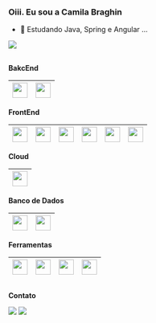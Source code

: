 ### Oiii. Eu sou a Camila Braghin


- 🌱 Estudando Java, Spring e Angular ...

<div>       <a href="https://github.com/camilabraghin">
                <img src="https://github-readme-stats.vercel.app/api?username=camilabraghin&show_icons=true&theme=tokyonight&include_all_commits=true&count_private=true"/>
            </a>
</div> 

##
  
  <p dir="auto">
    <strong>
        <font style="vertical-align: inherit;">
            BakcEnd
        </font>
    </strong>
 </p>
  <table>
        <thead>
        <tr>
                  <th>
                       <img align="center" alt="" height="30" width="" src="https://cdn.jsdelivr.net/gh/devicons/devicon/icons/java/java-original.svg"/>          
                    </th>
                    <th>
                        <img align="center" alt="" height="30" width="" src="https://cdn.jsdelivr.net/gh/devicons/devicon/icons/spring/spring-original.svg"/>
                        </th>
               </tr>         
            </thead>
        </table>
        
        
        
        
        
 <p dir="auto">
    <strong>
        <font style="vertical-align: inherit;">
            FrontEnd
        </font>
    </strong>
 </p>
  <table>
        <thead>
        <tr>
                  <th>
                                    <img align="center" alt="" height="30" width="" src="https://cdn.jsdelivr.net/gh/devicons/devicon/icons/html5/html5-plain.svg"/>                    
                                </th>
                                <th>
                                    <img align="center" alt="" height="30" width="" src="https://cdn.jsdelivr.net/gh/devicons/devicon/icons/css3/css3-plain.svg"/>          
                                </th>
                                 <th>
                                    <img align="center" alt="" height="30" width="" src="https://cdn.jsdelivr.net/gh/devicons/devicon/icons/bootstrap/bootstrap-original.svg"/>          
                                 </th>
                                <th>
                                    <img align="center" alt="" height="30" width="" src="https://cdn.jsdelivr.net/gh/devicons/devicon/icons/javascript/javascript-plain.svg"/>          
                                </th>
                                <th>
                                   <img align="center" alt="" height="30" width="" src="https://cdn.jsdelivr.net/gh/devicons/devicon/icons/typescript/typescript-plain.svg"/>          
                                </th>
                                <th>
                                   <img align="center" alt="" height="30" width="" src="https://cdn.jsdelivr.net/gh/devicons/devicon/icons/angularjs/angularjs-plain.svg"/>          
                                </th>
               </tr>         
            </thead>
        </table>



 <p dir="auto">
    <strong>
        <font style="vertical-align: inherit;">
            Cloud
        </font>
    </strong>
 </p>
          <table>
                    <thead>
                        <tr>
                            <th>
                                <img align="center" alt="" height="30" width="" src="https://cdn.jsdelivr.net/gh/devicons/devicon/icons/heroku/heroku-plain.svg"/>                    
                          </th>
                    </tr>
                </thead>
        </table>
        
        
 <p dir="auto">
    <strong>
        <font style="vertical-align: inherit;">
            Banco de Dados
        </font>
    </strong>
 </p>
  <table>
        <thead>
                <tr>
                    <th>
                        <img align="center" alt="" height="30" width="" src="https://cdn.jsdelivr.net/gh/devicons/devicon/icons/mysql/mysql-original.svg"/>                    
                  </th>
                    <th>
                        <img align="center" alt="" height="30" width="" src="https://cdn.jsdelivr.net/gh/devicons/devicon/icons/microsoftsqlserver/microsoftsqlserver-plain.svg"/>          
                    </th>
                </tr>
         </thead>
    </table>
    
    
 <p dir="auto">
    <strong>
        <font style="vertical-align: inherit;">
            Ferramentas
        </font>
    </strong>
 </p>
  <table>
        <thead>
                <tr>
                    <th>
                        <img align="center" alt="" height="30" width="" src="https://cdn.jsdelivr.net/gh/devicons/devicon/icons/intellij/intellij-original.svg"/>                    
                  </th>
                    <th>
                        <img align="center" alt="" height="30" width="" src="https://cdn.jsdelivr.net/gh/devicons/devicon/icons/vscode/vscode-original.svg"/>          
                    </th>
                    <th>
                        <img align="center" alt="" height="30" width="" src="https://cdn.jsdelivr.net/gh/devicons/devicon/icons/git/git-original.svg"/>          
                    </th>
                    <th>
                        <img align="center" alt="" height="30" width="" src="https://cdn.jsdelivr.net/gh/devicons/devicon/icons/ubuntu/ubuntu-plain.svg"/>          
                    </th>
                </tr>
        </thead>
    </table>
    


##
 <p dir="auto">
    <strong>
        <font style="vertical-align: inherit;">
            Contato
        </font>
    </strong>
 </p>

 <div>
            <a href="mailto:camilaberbertbraghin@gmail.com" target="_blank"><img src="https://img.shields.io/badge/Gmail-D14836?style=for-the-badge&logo=gmail&logoColor=white" target="_blank"></a>
            <a href="https://www.linkedin.com/in/camila-berbert-braghin-decurcio/" target="_blank"><img src="https://img.shields.io/badge/LinkedIn-0077B5?style=for-the-badge&logo=linkedin&logoColor=white" target="_blank"></a>
            
 </div>




